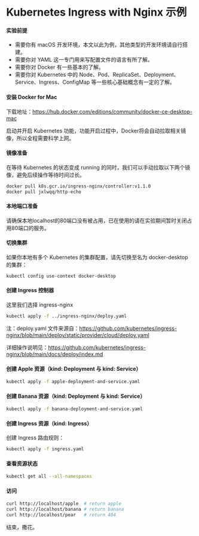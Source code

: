 # Kubernetes Ingress with Nginx 示例

#### 实验前提

* 需要你有 macOS 开发环境，本文以此为例，其他类型的开发环境请自行搭建。
* 需要你对 YAML 这一专门用来写配置文件的语言有所了解。
* 需要你对 Docker 有一些基本的了解。
* 需要你对 Kubernetes 中的 Node、Pod、ReplicaSet、Deployment、Service、Ingress、ConfigMap 等一些核心基础概念有一定的了解。

#### 安装 Docker for Mac

下载地址：https://hub.docker.com/editions/community/docker-ce-desktop-mac

启动并开启 Kubernetes 功能，功能开启过程中，Docker将会自动拉取相关镜像，所以全程需要科学上网。

#### 镜像准备

在等待 Kubernetes 的状态变成 running 的同时，我们可以手动拉取以下两个镜像，避免后续操作等待时间过长。

```bash
docker pull k8s.gcr.io/ingress-nginx/controller:v1.1.0
docker pull jxlwqq/http-echo
```

#### 本地端口准备

请确保本地localhost的80端口没有被占用，已在使用的请在实验期间暂时关闭占用80端口的服务。

#### 切换集群

如果你本地有多个 Kubernetes 的集群配置，请先切换至名为 docker-desktop 的集群：

````bash
kubectl config use-context docker-desktop
````

#### 创建 Ingress 控制器

这里我们选择 ingress-nginx

```bash
kubectl apply -f ../ingress-nginx/deploy.yaml
```

注：deploy.yaml 文件来源自：https://github.com/kubernetes/ingress-nginx/blob/main/deploy/static/provider/cloud/deploy.yaml

详细操作说明见：https://github.com/kubernetes/ingress-nginx/blob/main/docs/deploy/index.md


#### 创建 Apple 资源（kind: Deployment 与 kind: Service）

```bash
kubectl apply -f apple-deployment-and-service.yaml
```

#### 创建 Banana 资源（kind: Deployment 与 kind: Service）

```bash
kubectl apply -f banana-deployment-and-service.yaml
```

#### 创建 Ingress 资源（kind: Ingress）

创建 Ingress 路由规则：

```bash
kubectl apply -f ingress.yaml
```

#### 查看资源状态
```bash
kubectl get all --all-namespaces
```

#### 访问

```bash
curl http://localhost/apple  # return apple
curl http://localhost/banana # return banana
curl http://localhost/pear   # return 404
```

结束，撒花。
